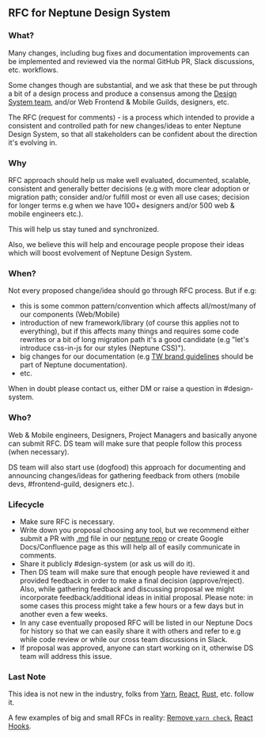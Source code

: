 ## RFC for Neptune Design System

### What?

Many changes, including bug fixes and documentation improvements can be implemented and reviewed via the normal GitHub PR, Slack discussions, etc. workflows.

Some changes though are substantial, and we ask that these be put through a bit of a design process and produce a consensus among the [Design System team](https://github.com/orgs/transferwise/teams/design-system), and/or Web Frontend & Mobile Guilds, designers, etc.

The RFC (request for comments) - is a process which intended to provide a consistent and controlled path for new changes/ideas to enter Neptune Design System, so that all stakeholders can be confident about the direction it's evolving in.


### Why

RFC approach should help us make well evaluated, documented, scalable, consistent and generally better decisions (e.g with more clear adoption or migration path; consider and/or fulfill most or even all use cases; decision for longer terms e.g when we have 100+ designers and/or 500 web & mobile engineers etc.). 

This will help us stay tuned and synchronized.

Also, we believe this will help and encourage people propose their ideas which will boost evolvement of Neptune Design System.


### When?

Not every proposed change/idea should go through RFC process. But if e.g:

- this is some common pattern/convention which affects all/most/many of our components (Web/Mobile)
- introduction of new framework/library (of course this applies not to everything), but if this affects many things and requires some code rewrites or a bit of long migration path it's a good candidate (e.g "let's introduce css-in-js for our styles (Neptune CSS)").
- big changes for our documentation (e.g [TW brand guidelines](https://brand.transferwise.com/) should be part of Neptune documentation).
- etc.

When in doubt please contact us, either DM or raise a question in #design-system.

### Who?

Web & Mobile engineers, Designers, Project Managers and basically anyone can submit RFC. DS team will make sure that people follow this process (when necessary).

DS team will also start use (dogfood) this approach for documenting and announcing changes/ideas for gathering feedback from others (mobile devs, #frontend-guild, designers etc.).

### Lifecycle

- Make sure RFC is necessary.
- Write down you proposal choosing any tool, but we recommend either submit a PR with [.md](https://github.com/adam-p/markdown-here/wiki/Markdown-Cheatsheet) file in our [neptune repo](https://github.com/transferwise/neptune) or create Google Docs/Confluence page as this will help all of easily communicate in comments.
- Share it publicly #design-system (or ask us will do it).
- Then DS team will make sure that enough people have reviewed it and provided feedback in order to make a final decision (approve/reject). Also, while gathering feedback and discussing proposal we might incorporate feedback/additional ideas in initial proposal. Please note: in some cases this process might take a few hours or a few days but in another even a few weeks.
- In any case eventually proposed RFC will be listed in our Neptune Docs for history so that we can easily share it with others and refer to e.g while code review or while our cross team discussions in Slack.
- If proposal was approved, anyone can start working on it, otherwise DS team will address this issue.

### Last Note

This idea is not new in the industry, folks from [Yarn](https://github.com/yarnpkg/rfcs#yarn-rfcs), [React](https://github.com/reactjs/rfcs#react-rfcs), [Rust](https://github.com/rust-lang/rfcs#when-you-need-to-follow-this-process), etc. follow it.

A few examples of big and small RFCs in reality: [Remove `yarn check`](https://github.com/yarnpkg/rfcs/pull/106), [React Hooks](https://github.com/reactjs/rfcs/pull/68).
